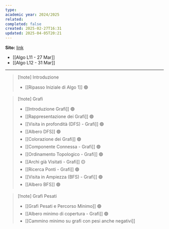 ```yaml
---
type: 
academic year: 2024/2025
related: 
completed: false
created: 2025-02-27T16:31
updated: 2025-04-05T20:21
---
```

**Sito:** [link](https://twiki.di.uniroma1.it/twiki/view/Algoritmi2/PALGdiario2014_2)

- [[Algo L11 - 27 Mar]]
- [[Algo L12 - 31 Mar]]

---

>[!note] Introduzione
>- [[Ripasso Iniziale di Algo 1]] 🟢

>[!note] Grafi
>- [[Introduzione Grafi]] 🟢
>- [[Rappresentazione dei Grafi]] 🟢
>- [[Visita in profondità (DFS) - Grafi]] 🟢
>- [[Albero DFS]] 🟢
>- [[Colorazione dei Grafi]] 🟢
>- [[Componente Connessa - Grafi]] 🟢
>- [[Ordinamento Topologico - Grafi]] 🟢
>- [[Archi già Visitati - Grafi]] 🟡
>- [[Ricerca Ponti - Grafi]] 🟢
>- [[Visita in Ampiezza (BFS) - Grafi]] 🟢
>- [[Albero BFS]] 🟢

>[!note] Grafi Pesati
>
>- [[Grafi Pesati e Percorso Minimo]] 🟢
>- [[Albero minimo di copertura - Grafi]] 🟢
>- [[Cammino minimo su grafi con pesi anche negativi]]

